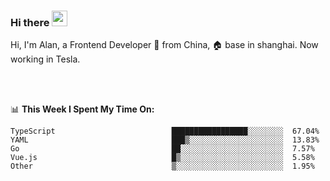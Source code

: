 ### Hi there <img src="https://media.giphy.com/media/hvRJCLFzcasrR4ia7z/giphy.gif" width="25px">

<!-- ![visitors](https://visitor-badge.glitch.me/badge?page_id=dislfyer.dislfyer) -->

Hi, I'm Alan, a Frontend Developer 🚀 from China, 🏠 base in shanghai. Now working in Tesla.

<br/>
<br/>

📊 **This Week I Spent My Time On:**


<!--START_SECTION:waka-->

```text
TypeScript                          █████████████████░░░░░░░░  67.04%
YAML                                ███▒░░░░░░░░░░░░░░░░░░░░░  13.83%
Go                                  ██░░░░░░░░░░░░░░░░░░░░░░░  7.57%
Vue.js                              █▒░░░░░░░░░░░░░░░░░░░░░░░  5.58%
Other                               ▒░░░░░░░░░░░░░░░░░░░░░░░░  1.95%
```

<!--END_SECTION:waka-->

<!--
**About Me:**
 -->
